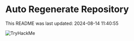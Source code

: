 # Auto Regenerate Repository

This README was last updated: 2024-08-14 11:40:55

 ![TryHackMe](https://tryhackme.com/badge/533634)
